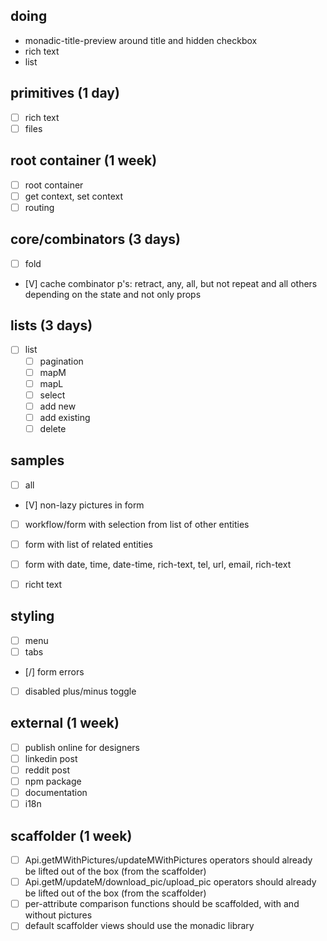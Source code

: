 ## doing
- monadic-title-preview around title and hidden checkbox
- rich text
- list

## primitives (1 day)
- [ ] rich text
- [ ] files

## root container (1 week)
- [ ] root container
- [ ] get context, set context
- [ ] routing

## core/combinators (3 days)
- [ ] fold
- [V] cache combinator p's: retract, any, all, but not repeat and all others depending on the state and not only props

## lists (3 days)
- [ ] list
  - [ ] pagination
  - [ ] mapM
  - [ ] mapL
  - [ ] select
  - [ ] add new
  - [ ] add existing
  - [ ] delete

## samples
- [ ] all
- [V] non-lazy pictures in form
- [ ] workflow/form with selection from list of other entities
- [ ] form with list of related entities
- [ ] form with date, time, date-time, rich-text, tel, url, email, rich-text
- [ ] richt text


## styling
- [ ] menu
- [ ] tabs
- [/] form errors
- [ ] disabled plus/minus toggle

## external (1 week)
- [ ] publish online for designers
- [ ] linkedin post
- [ ] reddit post
- [ ] npm package
- [ ] documentation
- [ ] i18n

##  scaffolder (1 week)
- [ ] Api.getMWithPictures/updateMWithPictures operators should already be lifted out of the box (from the scaffolder)
- [ ] Api.getM/updateM/download_pic/upload_pic operators should already be lifted out of the box (from the scaffolder)
- [ ] per-attribute comparison functions should be scaffolded, with and without pictures
- [ ] default scaffolder views should use the monadic library
